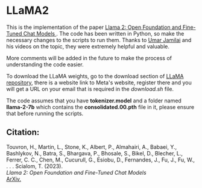 # LLaMA2
This is the implementation of the paper [Llama 2: Open Foundation and Fine-Tuned Chat Models
](https://arxiv.org/abs/2307.09288). 
The code has been written in Python, so make the necessary changes to the scripts to run them.
Thanks to [Umar Jamilai](https://www.youtube.com/@umarjamilai) and his videos on the topic, they were extremely helpful and valuable.

More comments will be added in the future to make the process of understanding the code easier.

To download the LLaMA weights, go to the download section of [LLaMA repository](https://github.com/facebookresearch/llama/tree/main?tab=readme-ov-file), there is a website link to Meta's website, register there and you will get a URL on your email that is required in the *download.sh* file.

The code assumes that you have **tokenizer.model** and a folder named **llama-2-7b** which contains the **consolidated.00.pth** file in it, please ensure that before running the scripts.

## Citation:
Touvron, H., Martin, L., Stone, K., Albert, P., Almahairi, A., Babaei, Y., Bashlykov, N., Batra, S., Bhargava, P., Bhosale, S., Bikel, D., Blecher, L., Ferrer, C. C., Chen, M., Cucurull, G., Esiobu, D., Fernandes, J., Fu, J., Fu, W., . . . Scialom, T. (2023).
<br>
*Llama 2: Open Foundation and Fine-Tuned Chat Models* 
<br>
[ArXiv.](https://arxiv.org/abs/2307.09288)
